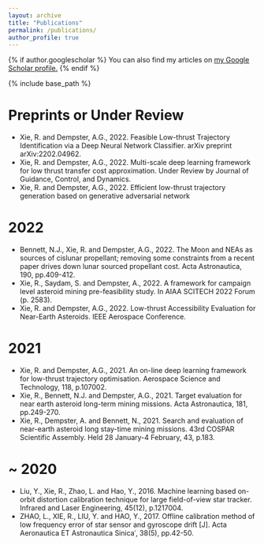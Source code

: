 ```yaml
---
layout: archive
title: "Publications"
permalink: /publications/
author_profile: true
---
```


{% if author.googlescholar %}
  You can also find my articles on <u><a href="{{author.googlescholar}}">my Google Scholar profile</a>.</u>
{% endif %}

{% include base_path %}


# Preprints or Under Review
* Xie, R. and Dempster, A.G., 2022. Feasible Low-thrust Trajectory Identification via a Deep Neural Network Classifier. arXiv preprint arXiv:2202.04962.
* Xie, R. and Dempster, A.G., 2022. Multi-scale deep learning framework for low thrust transfer cost approximation. Under Review by Journal of Guidance, Control, and Dynamics.
* Xie, R. and Dempster, A.G., 2022. Efficient low-thrust trajectory generation based on generative adversarial network 
# 2022
* Bennett, N.J., Xie, R. and Dempster, A.G., 2022. The Moon and NEAs as sources of cislunar propellant; removing some constraints from a recent paper drives down lunar sourced propellant cost. Acta Astronautica, 190, pp.409-412.
* Xie, R., Saydam, S. and Dempster, A., 2022. A framework for campaign level asteroid mining pre-feasibility study. In AIAA SCITECH 2022 Forum (p. 2583).
* Xie, R. and Dempster, A.G., 2022. Low-thrust Accessibility Evaluation for Near-Earth Asteroids. IEEE Aerospace Conference.
# 2021
* Xie, R. and Dempster, A.G., 2021. An on-line deep learning framework for low-thrust trajectory optimisation. Aerospace Science and Technology, 118, p.107002.
* Xie, R., Bennett, N.J. and Dempster, A.G., 2021. Target evaluation for near earth asteroid long-term mining missions. Acta Astronautica, 181, pp.249-270.
* Xie, R., Dempster, A. and Bennett, N., 2021. Search and evaluation of near-earth asteroid long stay-time mining missions. 43rd COSPAR Scientific Assembly. Held 28 January-4 February, 43, p.183.
# ~ 2020
* Liu, Y., Xie, R., Zhao, L. and Hao, Y., 2016. Machine learning based on-orbit distortion calibration technique for large field-of-view star tracker. Infrared and Laser Engineering, 45(12), p.1217004.
* ZHAO, L., XIE, R., LIU, Y. and HAO, Y., 2017. Offline calibration method of low frequency error of star sensor and gyroscope drift [J]. Acta Aeronautica ET Astronautica Sinicaˈ, 38(5), pp.42-50.